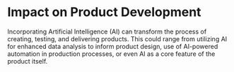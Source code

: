 # Impact on Product Development

Incorporating Artificial Intelligence (AI) can transform the process of creating, testing, and delivering products. This could range from utilizing AI for enhanced data analysis to inform product design, use of AI-powered automation in production processes, or even AI as a core feature of the product itself.